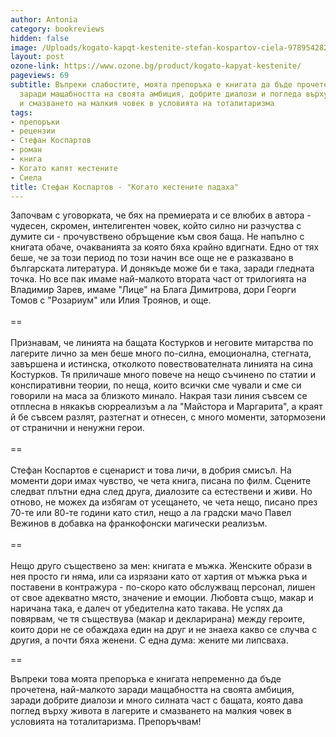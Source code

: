 ```yaml
---
author: Antonia
category: bookreviews
hidden: false
image: /Uploads/kogato-kapqt-kestenite-stefan-kospartov-ciela-9789542826910.jpg
layout: post
ozone-link: https://www.ozone.bg/product/kogato-kapyat-kestenite/
pageviews: 69
subtitle: Въпреки слабостите, моята препоръка е книгата да бъде прочетена, най-малкото
  заради мащабността на своята амбиция, добрите диалози и погледа върху живота в лагерите
  и смазването на малкия човек в условията на тоталитаризма
tags:
- препоръки
- рецензии
- Стефан Коспартов
- роман
- книга
- Когато капят кестените
- Сиела
title: Стефан Коспартов - "Когато кестените падаха"
---
```


Започвам с уговорката, че бях на премиерата и се влюбих в автора - чудесен, скромен, интелигентен човек, който силно ни разчуства с думите си - прочувствено обръщение към своя баща. Не напълно с книгата обаче, очакванията за която бяха крайно вдигнати. Едно от тях беше, че за този период по този начин все още не е разказвано в българската литература. И донякъде може би е така, заради гледната точка. Но все пак имаме най-малкото втората част от трилогията на Владимир Зарев, имаме "Лице" на Блага Димитрова, дори Георги Томов с "Розариум" или Илия Троянов, и още.\
\
==\
\
Признавам, че линията на бащата Костурков и неговите митарства по лагерите лично за мен беше много по-силна, емоционална, стегната, завършена и истинска, отколкото повествователната линията на сина Костурков. Тя приличаше много повече на нещо съчинено по статии и конспиративни теории, по неща, които всички сме чували и сме си говорили на маса за близкото минало. Накрая тази линия съвсем се отплесна в някакъв сюрреализъм а ла "Майстора и Маргарита", а краят й бе съвсем разлят, разтегнат и отнесен, с много моменти, затормозени от странични и ненужни герои.\
\
==\
\
Стефан Коспартов е сценарист и това личи, в добрия смисъл. На моменти дори имах чувство, че чета книга, писана по филм. Сцените следват плътни една след друга, диалозите са естествени и живи. Но отново, не можех да избягам от усещането, че чета нещо, писано през 70-те или 80-те години като стил, нещо а ла градски мачо Павел Вежинов в добавка на франкофонски магически реализъм.\
\
==\
\
Нещо друго съществено за мен: книгата е мъжка. Женските образи в нея просто ги няма, или са изрязани като от хартия от мъжка ръка и поставени в контражура - по-скоро като обслужващ персонал, лишен от свое адекватно място, значение и емоции. Любовта също, макар и наричана така, е далеч от убедителна като такава. Не успях да повярвам, че тя съществува (макар и декларирана) между героите, които дори не се обаждаха един на друг и не знаеха какво се случва с другия, а почти бяха женени. С една дума: жените ми липсваха.

\==

Въпреки това моята препоръка е книгата непременно да бъде прочетена, най-малкото заради мащабността на своята амбиция, заради добрите диалози и много силната част с бащата, която дава поглед върху живота в лагерите и смазването на малкия човек в условията на тоталитаризма. Препоръчвам!